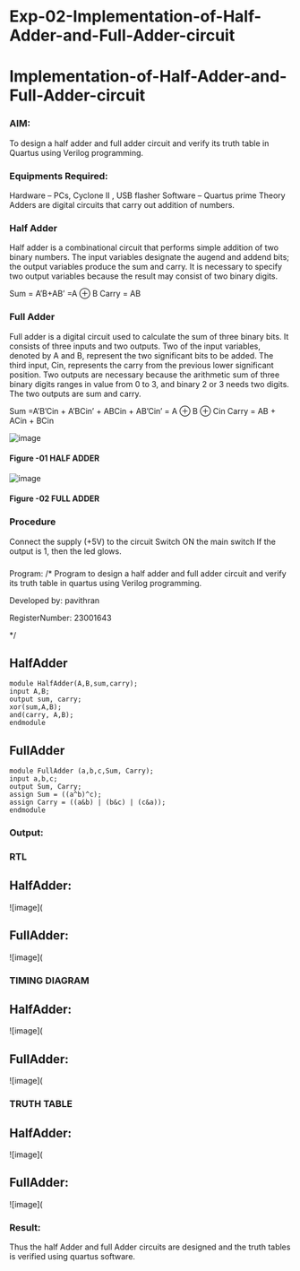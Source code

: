 # Exp-02-Implementation-of-Half-Adder-and-Full-Adder-circuit

# Implementation-of-Half-Adder-and-Full-Adder-circuit
### AIM:
To design a half adder and full adder circuit and verify its truth table in Quartus using Verilog programming.

### Equipments Required:
Hardware – PCs, Cyclone II , USB flasher
Software – Quartus prime
Theory
Adders are digital circuits that carry out addition of numbers.

### Half Adder
Half adder is a combinational circuit that performs simple addition of two binary numbers. The input variables designate the augend and addend bits; the output variables produce the sum and carry. It is necessary to specify two output variables because the result may consist of two binary digits.

Sum = A’B+AB’ =A ⊕ B Carry = AB

### Full Adder
Full adder is a digital circuit used to calculate the sum of three binary bits. It consists of three inputs and two outputs. Two of the input variables, denoted by A and B, represent the two significant bits to be added. The third input, Cin, represents the carry from the previous lower significant position. Two outputs are necessary because the arithmetic sum of three binary digits ranges in value from 0 to 3, and binary 2 or 3 needs two digits. The two outputs are sum and carry.

Sum =A’B’Cin + A’BCin’ + ABCin + AB’Cin’ = A ⊕ B ⊕ Cin Carry = AB + ACin + BCin

 ![image](https://user-images.githubusercontent.com/36288975/163552156-a13e5a56-c638-4110-97d9-8896907c8d25.png)

#### Figure -01 HALF ADDER 


![image](https://user-images.githubusercontent.com/36288975/163552057-b3547877-6d07-45b4-b7e0-bcfebfad9e1d.png)

#### Figure -02 FULL ADDER 

### Procedure

Connect the supply (+5V) to the circuit
Switch ON the main switch
If the output is 1, then the led glows.
### 
Program:
/*
Program to design a half adder and full adder circuit and verify its truth table in quartus using Verilog programming.

Developed by: pavithran

RegisterNumber:  23001643

*/

## HalfAdder

```
module HalfAdder(A,B,sum,carry);
input A,B;
output sum, carry;
xor(sum,A,B);
and(carry, A,B);
endmodule
```
## FullAdder

```
module FullAdder (a,b,c,Sum, Carry);
input a,b,c;
output Sum, Carry;
assign Sum = ((a^b)^c);
assign Carry = ((a&b) | (b&c) | (c&a));
endmodule
```
### Output:
### RTL

## HalfAdder:

![image](

## FullAdder:

![image](

### TIMING DIAGRAM

## HalfAdder:

![image](

## FullAdder:

![image](

### TRUTH TABLE 

## HalfAdder:

![image](

## FullAdder:

![image](

### Result:
Thus the half Adder and full Adder circuits are designed and the truth tables is verified using quartus software.

